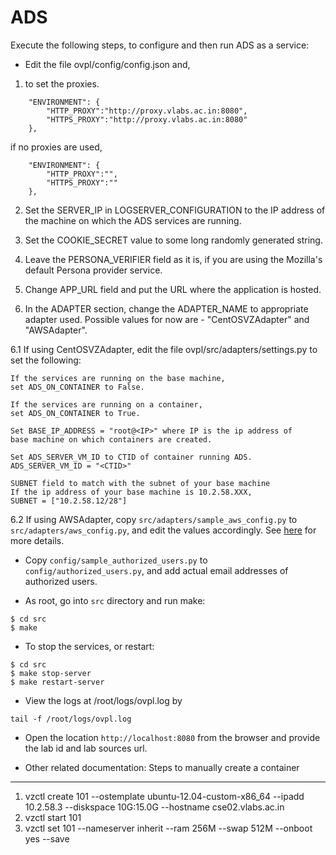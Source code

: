 ADS
===

Execute the following steps, to configure and then run ADS as a service:

* Edit the file ovpl/config/config.json and,

1. to set the proxies.
```
    "ENVIRONMENT": {
        "HTTP_PROXY":"http://proxy.vlabs.ac.in:8080",
        "HTTPS_PROXY":"http://proxy.vlabs.ac.in:8080"
    },
```
   if no proxies are used, 
```
    "ENVIRONMENT": {
        "HTTP_PROXY":"",
        "HTTPS_PROXY":""
    },
```

2. Set the SERVER_IP in LOGSERVER_CONFIGURATION to the IP address of the
machine on which the ADS services are running.

3. Set the COOKIE_SECRET value to some long randomly generated string.

4. Leave the PERSONA_VERIFIER field as it is, if you are using the Mozilla's
default Persona provider service.

5. Change APP_URL field and put the URL where the application is hosted.

6. In the ADAPTER section, change the ADAPTER_NAME to appropriate adapter used.
   Possible values for now are - "CentOSVZAdapter" and "AWSAdapter".


6.1 If using CentOSVZAdapter, edit the file ovpl/src/adapters/settings.py to set
    the following:

    If the services are running on the base machine,
    set ADS_ON_CONTAINER to False.

    If the services are running on a container,
    set ADS_ON_CONTAINER to True.

    Set BASE_IP_ADDRESS = "root@<IP>" where IP is the ip address of
    base machine on which containers are created.

    Set ADS_SERVER_VM_ID to CTID of container running ADS.
    ADS_SERVER_VM_ID = "<CTID>" 

    SUBNET field to match with the subnet of your base machine
    If the ip address of your base machine is 10.2.58.XXX, 
    SUBNET = ["10.2.58.12/28"]


6.2 If using AWSAdapter, copy `src/adapters/sample_aws_config.py` to
    `src/adapters/aws_config.py`, and edit the values accordingly. See
    [here](index.org) for more details.


* Copy `config/sample_authorized_users.py` to `config/authorized_users.py`, and
  add actual email addresses of authorized users.


* As root, go into `src` directory and run make:

```
$ cd src
$ make
```

* To stop the services, or restart:

```
$ cd src
$ make stop-server
$ make restart-server
```

* View the logs at /root/logs/ovpl.log by

```
tail -f /root/logs/ovpl.log
```

* Open the location `http://localhost:8080` from the browser and provide the lab
  id and lab sources url.


* Other related documentation:
Steps to manually create a container
-----
1. vzctl create 101 --ostemplate ubuntu-12.04-custom-x86_64 --ipadd 10.2.58.3 --diskspace 10G:15.0G --hostname cse02.vlabs.ac.in
2. vzctl start 101
3. vzctl set 101 --nameserver inherit --ram 256M --swap 512M --onboot yes --save
